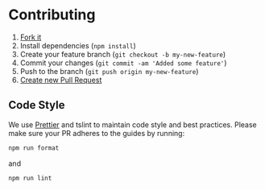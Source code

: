 # Contributing

1. [Fork it](https://help.github.com/articles/fork-a-repo/)
2. Install dependencies (`npm install`)
3. Create your feature branch (`git checkout -b my-new-feature`)
4. Commit your changes (`git commit -am 'Added some feature'`)
5. Push to the branch (`git push origin my-new-feature`)
6. [Create new Pull Request](https://help.github.com/articles/creating-a-pull-request/)

## Code Style

We use [Prettier](https://prettier.io/) and tslint to maintain code style and best practices.
Please make sure your PR adheres to the guides by running:

```bash
npm run format
```

and

```bash
npm run lint
```
